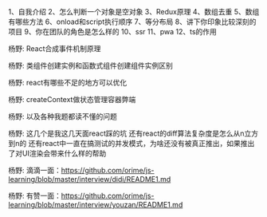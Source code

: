 


1、自我介绍
2、怎么判断一个对象是空对象
3、Redux原理
4、数组去重
5、数组有哪些方法
6、onload和script执行顺序
7、等分布局
8、讲下你印象比较深刻的项目
9、你在团队的角色是怎么样的
10、ssr
11、pwa
12、ts的作用



杨野:
React合成事件机制原理

杨野:
类组件创建实例和函数式组件创建组件实例区别

杨野:
react有哪些不足的地方可以优化

杨野:
createContext做状态管理容器弊端

杨野:
以及各种我题都读不懂的问题

杨野:
这几个是我这几天面react踩的坑
还有react的diff算法复杂度是怎么从n立方到n的
还有react中一直在搞测试的并发模式，为啥还没有被真正推出，如果推出了对UI渲染会带来什么样的帮助

杨野:
滴滴一面：https://github.com/orime/js-learning/blob/master/interview/didi/README1.md

杨野:
有赞一面：https://github.com/orime/js-learning/blob/master/interview/youzan/README1.md
